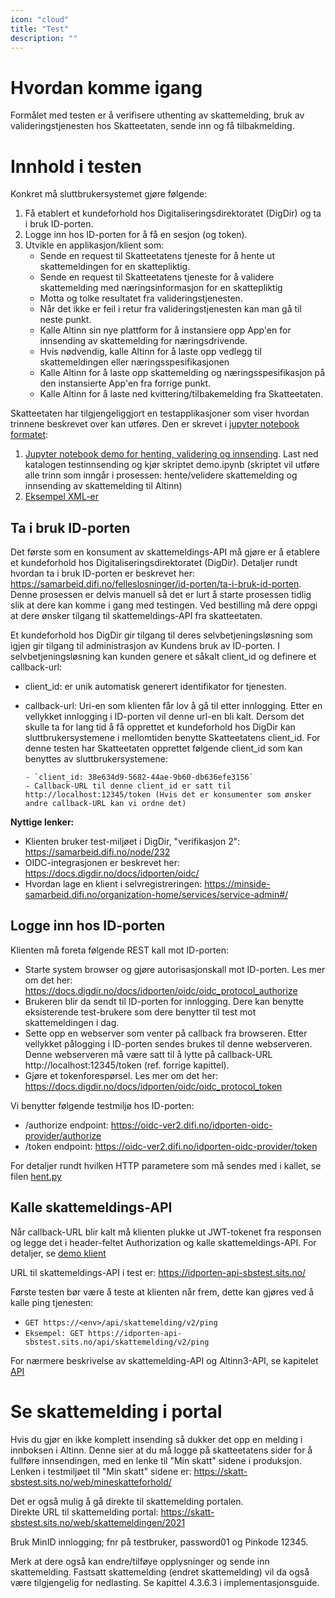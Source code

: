 ```yaml
---
icon: "cloud"
title: "Test"
description: ""
---
```


# Hvordan komme igang

Formålet med testen er å verifisere uthenting av skattemelding, bruk av valideringstjenesten hos Skatteetaten, sende inn og få tilbakmelding.

# Innhold i testen

Konkret må sluttbrukersystemet gjøre følgende:

1. Få etablert et kundeforhold hos Digitaliseringsdirektoratet (DigDir) og ta i bruk ID-porten.
2. Logge inn hos ID-porten for å få en sesjon (og token).
3. Utvikle en applikasjon/klient som:
   - Sende en request til Skatteetatens tjeneste for å hente ut skattemeldingen for en skattepliktig.
   - Sende en request til Skatteetatens tjeneste for å validere skattemelding med næringsinformasjon for en skattepliktig
   - Motta og tolke resultatet fra valideringstjenesten.
   - Når det ikke er feil i retur fra valideringstjenesten kan man gå til neste punkt.
   - Kalle Altinn sin nye plattform for å instansiere opp App'en for innsending av skattemelding for næringsdrivende. 
   - Hvis nødvendig, kalle Altinn for å laste opp vedlegg til skattemeldingen eller næringsspesifikasjonen
   - Kalle Altinn for å laste opp skattemelding og næringsspesifikasjon på den instansierte App'en fra forrige punkt.
   - Kalle Altinn for å laste ned kvittering/tilbakemelding fra Skatteetaten.

Skatteetaten har tilgjengeliggjort en testapplikasjoner som viser hvordan trinnene beskrevet over kan utføres.
Den er skrevet i [jupyter notebook formatet](https://jupyter.org/):

1. [Jupyter notebook demo for henting, validering og innsending](testinnsending/demo-2020.ipynb). Last ned katalogen testinnsending og kjør skriptet demo.ipynb (skriptet vil utføre alle trinn som inngår i prosessen: hente/velidere skattemelding og innsending av skattemelding til Altinn)  
2. [Eksempel XML-er](../../src/resources/eksempler)

## Ta i bruk ID-porten

Det første som en konsument av skattemeldings-API må gjøre er å etablere et kundeforhold hos Digitaliseringsdirektoratet (DigDir). Detaljer rundt hvordan ta i bruk ID-porten er beskrevet her: https://samarbeid.difi.no/felleslosninger/id-porten/ta-i-bruk-id-porten. Denne prosessen er delvis manuell så det er lurt å starte prosessen tidlig slik at dere kan komme i gang med testingen. Ved bestilling må dere oppgi at dere ønsker tilgang til skattemeldings-API fra skatteetaten.

Et kundeforhold hos DigDir gir tilgang til deres selvbetjeningsløsning som igjen gir tilgang til administrasjon av Kundens bruk av ID-porten. I selvbetjeningsløsning kan kunden genere et såkalt client_id og definere et callback-url:

- client_id: er unik automatisk generert identifikator for tjenesten.
- callback-url: Uri-en som klienten får lov å gå til etter innlogging. Etter en vellykket innlogging i ID-porten vil denne url-en bli kalt.
  Dersom det skulle ta for lang tid å få opprettet et kundeforhold hos DigDir kan sluttbrukersystemene i mellomtiden benytte Skatteetatens client_id. For denne testen har Skatteetaten opprettet følgende client_id som kan benyttes av sluttbrukersystemene:

      - `client_id: 38e634d9-5682-44ae-9b60-db636efe3156`
      - Callback-URL til denne client_id er satt til http://localhost:12345/token (Hvis det er konsumenter som ønsker andre callback-URL kan vi ordne det)

**Nyttige lenker:**

- Klienten bruker test-miljøet i DigDir, "verifikasjon 2": https://samarbeid.difi.no/node/232
- OIDC-integrasjonen er beskrevet her: https://docs.digdir.no/docs/idporten/oidc/
- Hvordan lage en klient i selvregistreringen: https://minside-samarbeid.difi.no/organization-home/services/service-admin#/

## Logge inn hos ID-porten

Klienten må foreta følgende REST kall mot ID-porten:

- Starte system browser og gjøre autorisasjonskall mot ID-porten. Les mer om det her: https://docs.digdir.no/docs/idporten/oidc/oidc_protocol_authorize
- Brukeren blir da sendt til ID-porten for innlogging. Dere kan benytte eksisterende test-brukere som dere benytter til test mot skattemeldingen i dag.
- Sette opp en webserver som venter på callback fra browseren. Etter vellykket pålogging i ID-porten sendes brukes til denne webserveren. Denne webserveren må være satt til å lytte på callback-URL http://localhost:12345/token (ref. forrige kapittel).
- Gjøre et tokenforespørsel. Les mer om det her: https://docs.digdir.no/docs/idporten/oidc/oidc_protocol_token

Vi benytter følgende testmiljø hos ID-porten:

- /authorize endpoint: https://oidc-ver2.difi.no/idporten-oidc-provider/authorize
- /token endpoint: https://oidc-ver2.difi.no/idporten-oidc-provider/token

For detaljer rundt hvilken HTTP parametere som må sendes med i kallet, se filen [hent.py](sending/skatteetaten_api.py)

## Kalle skattemeldings-API

Når callback-URL blir kalt må klienten plukke ut JWT-tokenet fra responsen og legge det i header-feltet Authorization og kalle skattemeldings-API. For detaljer, se [demo klient](sending/demo-2020.ipynb)

URL til skattemeldings-API i test er: https://idporten-api-sbstest.sits.no/

Første testen bør være å teste at klienten når frem, dette kan gjøres ved å kalle ping tjenesten:

- `GET https://<env>/api/skattemelding/v2/ping`
- `Eksempel: GET https://idporten-api-sbstest.sits.no/api/skattemelding/v2/ping`

For nærmere beskrivelse av skattemelding-API og Altinn3-API, se kapitelet [API](docs/documentation/api-v1-pilot/README.md)

# Se skattemelding i portal

Hvis du gjør en ikke komplett insending så dukker det opp en melding i innboksen i Altinn. Denne sier at du må logge på skatteetatens sider for å fullføre innsendingen, med en lenke til "Min skatt" sidene i produksjon. 
Lenken i testmiljøet til "Min skatt" sidene er: https://skatt-sbstest.sits.no/web/mineskatteforhold/

Det er også mulig å gå direkte til skattemelding portalen.  
Direkte URL til skattemelding portal: https://skatt-sbstest.sits.no/web/skattemeldingen/2021


Bruk MinID innlogging; fnr på testbruker, password01 og Pinkode 12345.

Merk at dere også kan endre/tilføye opplysninger og sende inn skattemelding. Fastsatt skattemelding (endret skattemelding) vil da også være tilgjengelig for nedlasting. Se kapittel 4.3.6.3 i implementasjonsguide.

